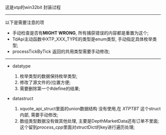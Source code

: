 这是xtp的win32bit 封装过程
***
以下是需要注意的项

* 手动检查是否有**MIGHT WRONG**, 所有捕获错误的内容都是重置为这个;
* TdApi主动函数中XTP_XXX_TYPE的类型是enum类型, 手动指定具体枚举类型;
* processTickByTick 返回的共用类型需要手动修改;

***

* datatype
    1. 枚举类型的数据保持枚举类型;
    2. 修改了源文件的{位置方便;
    3. 需要删除第一个#define的结果;

* datastruct
    1. xquote_api_struct里面的union数据结构 没有使用,在
        *XTPTBT* 这个struct内部, 需要手动修改;
    2. 数组类型数据没有做其他处理, 主要是DepthMarketData还有订单不里面;
        这个留到*process_cpp*里面对structDict的key进行遍历处理;